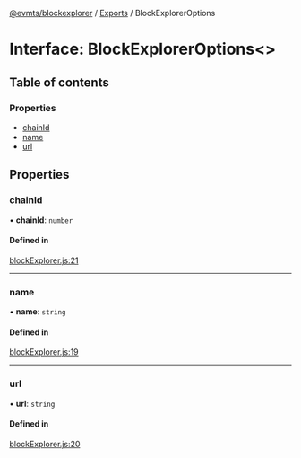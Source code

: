 [@evmts/blockexplorer](../README.md) / [Exports](../modules.md) / BlockExplorerOptions

# Interface: BlockExplorerOptions<\>

## Table of contents

### Properties

- [chainId](BlockExplorerOptions.md#chainid)
- [name](BlockExplorerOptions.md#name)
- [url](BlockExplorerOptions.md#url)

## Properties

### chainId

• **chainId**: `number`

#### Defined in

[blockExplorer.js:21](https://github.com/evmts/evmts-monorepo/blob/main/packages/blockexplorer/src/blockExplorer.js#L21)

___

### name

• **name**: `string`

#### Defined in

[blockExplorer.js:19](https://github.com/evmts/evmts-monorepo/blob/main/packages/blockexplorer/src/blockExplorer.js#L19)

___

### url

• **url**: `string`

#### Defined in

[blockExplorer.js:20](https://github.com/evmts/evmts-monorepo/blob/main/packages/blockexplorer/src/blockExplorer.js#L20)
